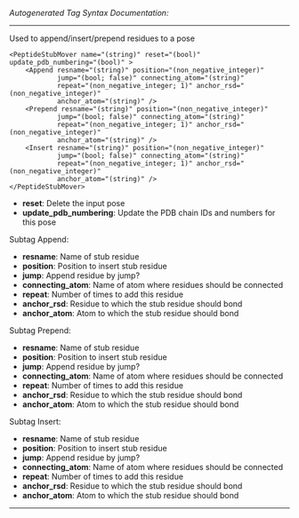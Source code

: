 _Autogenerated Tag Syntax Documentation:_

---
Used to append/insert/prepend residues to a pose

```
<PeptideStubMover name="(string)" reset="(bool)" update_pdb_numbering="(bool)" >
    <Append resname="(string)" position="(non_negative_integer)"
            jump="(bool; false)" connecting_atom="(string)"
            repeat="(non_negative_integer; 1)" anchor_rsd="(non_negative_integer)"
            anchor_atom="(string)" />
    <Prepend resname="(string)" position="(non_negative_integer)"
            jump="(bool; false)" connecting_atom="(string)"
            repeat="(non_negative_integer; 1)" anchor_rsd="(non_negative_integer)"
            anchor_atom="(string)" />
    <Insert resname="(string)" position="(non_negative_integer)"
            jump="(bool; false)" connecting_atom="(string)"
            repeat="(non_negative_integer; 1)" anchor_rsd="(non_negative_integer)"
            anchor_atom="(string)" />
</PeptideStubMover>
```

-   **reset**: Delete the input pose
-   **update_pdb_numbering**: Update the PDB chain IDs and numbers for this pose


Subtag Append:   

-   **resname**: Name of stub residue
-   **position**: Position to insert stub residue
-   **jump**: Append residue by jump?
-   **connecting_atom**: Name of atom where residues should be connected
-   **repeat**: Number of times to add this residue
-   **anchor_rsd**: Residue to which the stub residue should bond
-   **anchor_atom**: Atom to which the stub residue should bond

Subtag Prepend:   

-   **resname**: Name of stub residue
-   **position**: Position to insert stub residue
-   **jump**: Append residue by jump?
-   **connecting_atom**: Name of atom where residues should be connected
-   **repeat**: Number of times to add this residue
-   **anchor_rsd**: Residue to which the stub residue should bond
-   **anchor_atom**: Atom to which the stub residue should bond

Subtag Insert:   

-   **resname**: Name of stub residue
-   **position**: Position to insert stub residue
-   **jump**: Append residue by jump?
-   **connecting_atom**: Name of atom where residues should be connected
-   **repeat**: Number of times to add this residue
-   **anchor_rsd**: Residue to which the stub residue should bond
-   **anchor_atom**: Atom to which the stub residue should bond

---
